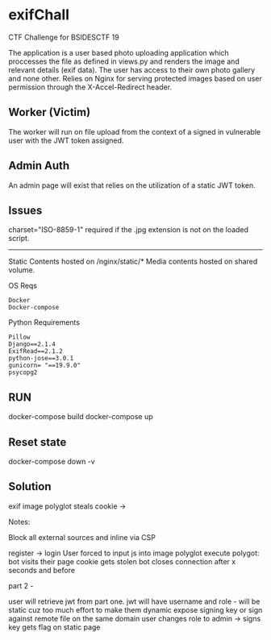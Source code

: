 # exifChall
CTF Challenge for BSIDESCTF 19

The application is a user based photo uploading application which proccesses the file as defined in views.py and renders the image and relevant details (exif data). The user has access to their own photo gallery and none other. Relies on Nginx for serving protected images based on user permission through the X-Accel-Redirect header.

## Worker (Victim)
The worker will run on file upload from the context of a signed in vulnerable user with the JWT token assigned.

## Admin Auth
An admin page will exist that relies on the utilization of a static JWT token.


## Issues

charset="ISO-8859-1" required if the .jpg extension is not on the loaded script.


------
Static Contents hosted on /nginx/static/*
Media contents hosted on shared volume.


OS Reqs
```
Docker
Docker-compose
```

Python Requirements
```
Pillow
Django==2.1.4
ExifRead==2.1.2
python-jose==3.0.1
gunicorn= "==19.9.0"
psycopg2
```


## RUN

docker-compose build
docker-compose up

## Reset state
docker-compose down -v

## Solution

exif image polyglot steals cookie ->


Notes:

Block all external sources and inline via CSP

register -> login
User forced to input js into image polyglot
execute polygot:
bot visits their page
cookie gets stolen
bot closes connection after x seconds and before

part 2 -

user will retrieve jwt from part one.
jwt will have username and role - will be static cuz too much effort to make them dynamic
expose signing key or sign against remote file on the same domain
user changes role to admin -> signs key
gets flag on static page
